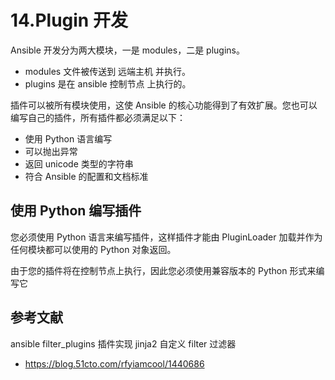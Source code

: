 # 14.Plugin 开发

Ansible 开发分为两大模块，一是 modules，二是 plugins。

- modules 文件被传送到 远端主机 并执行。
- plugins 是在 ansible 控制节点 上执行的。

插件可以被所有模块使用，这使 Ansible 的核心功能得到了有效扩展。您也可以编写自己的插件，所有插件都必须满足以下：

- 使用 Python 语言编写
- 可以抛出异常
- 返回 unicode 类型的字符串
- 符合 Ansible 的配置和文档标准

## 使用 Python 编写插件

您必须使用 Python 语言来编写插件，这样插件才能由 PluginLoader 加载并作为任何模块都可以使用的 Python 对象返回。

由于您的插件将在控制节点上执行，因此您必须使用兼容版本的 Python 形式来编写它

## 参考文献

ansible filter_plugins 插件实现 jinja2 自定义 filter 过滤器

- https://blog.51cto.com/rfyiamcool/1440686
